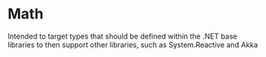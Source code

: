 # Math
Intended to target types that should be defined within the .NET base libraries to then support other libraries, such as System.Reactive and Akka
